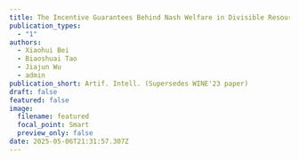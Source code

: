 ```yaml
---
title: The Incentive Guarantees Behind Nash Welfare in Divisible Resources Allocation
publication_types:
  - "1"
authors:
  - Xiaohui Bei
  - Biaoshuai Tao
  - Jiajun Wu
  - admin
publication_short: Artif. Intell. (Supersedes WINE'23 paper)
draft: false
featured: false
image:
  filename: featured
  focal_point: Smart
  preview_only: false
date: 2025-05-06T21:31:57.307Z
---
```

